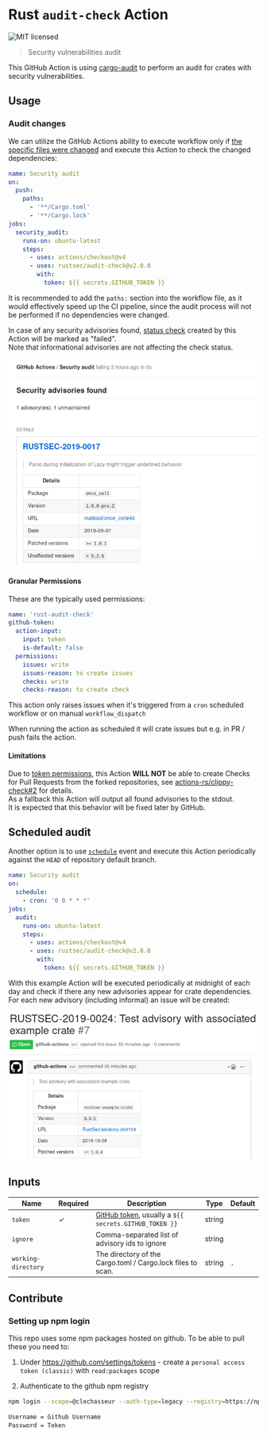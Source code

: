 # Rust `audit-check` Action

![MIT licensed](https://img.shields.io/badge/license-MIT-blue.svg)

> Security vulnerabilities audit

This GitHub Action is using [cargo-audit](https://github.com/RustSec/cargo-audit)
to perform an audit for crates with security vulnerabilities.

## Usage

### Audit changes

We can utilize the GitHub Actions ability to execute workflow
only if [the specific files were changed](https://help.github.com/en/articles/workflow-syntax-for-github-actions#onpushpull_requestpaths)
and execute this Action to check the changed dependencies:

```yaml
name: Security audit
on:
  push:
    paths: 
      - '**/Cargo.toml'
      - '**/Cargo.lock'
jobs:
  security_audit:
    runs-on: ubuntu-latest
    steps:
      - uses: actions/checkout@v4
      - uses: rustsec/audit-check@v2.0.0
        with:
          token: ${{ secrets.GITHUB_TOKEN }}
```

It is recommended to add the `paths:` section into the workflow file,
as it would effectively speed up the CI pipeline, since the audit process
will not be performed if no dependencies were changed.

In case of any security advisories found, [status check](https://help.github.com/en/articles/about-status-checks)
created by this Action will be marked as "failed".\
Note that informational advisories are not affecting the check status.

![Check screenshot](.github/check_screenshot.png)

#### Granular Permissions

These are the typically used permissions:

```yaml
name: 'rust-audit-check'
github-token:
  action-input:
    input: token
    is-default: false
  permissions:
    issues: write
    issues-reason: to create issues
    checks: write
    checks-reason: to create check
```

This action only raises issues when it's triggered from a `cron` scheduled workflow or on manual `workflow_dispatch`

When running the action as scheduled it will crate issues but e.g. in PR / push fails the action.

#### Limitations

Due to [token permissions](https://help.github.com/en/articles/virtual-environments-for-github-actions#token-permissions),
this Action **WILL NOT** be able to create Checks for Pull Requests from the forked repositories,
see [actions-rs/clippy-check#2](https://github.com/actions-rs/clippy-check/issues/2) for details.\
As a fallback this Action will output all found advisories to the stdout.\
It is expected that this behavior will be fixed later by GitHub.

## Scheduled audit

Another option is to use [`schedule`](https://help.github.com/en/articles/events-that-trigger-workflows#scheduled-events-schedule) event
and execute this Action periodically against the `HEAD` of repository default branch.

```yaml
name: Security audit
on:
  schedule:
    - cron: '0 0 * * *'
jobs:
  audit:
    runs-on: ubuntu-latest
    steps:
      - uses: actions/checkout@v4
      - uses: rustsec/audit-check@v2.0.0
        with:
          token: ${{ secrets.GITHUB_TOKEN }}
```

With this example Action will be executed periodically at midnight of each day
and check if there any new advisories appear for crate dependencies.\
For each new advisory (including informal) an issue will be created:

![Issue screenshot](.github/issue_screenshot.png)

## Inputs

| Name        | Required | Description                                                                | Type   | Default |
| ------------| -------- | ---------------------------------------------------------------------------| ------ | --------|
| `token`     | ✓        | [GitHub token], usually a `${{ secrets.GITHUB_TOKEN }}`                    | string |         |
| `ignore`    |          | Comma-separated list of advisory ids to ignore                             | string |         |
| `working-directory`|   | The directory of the Cargo.toml / Cargo.lock files to scan.                | string | `.`     |

[GitHub token]: https://help.github.com/en/actions/configuring-and-managing-workflows/authenticating-with-the-github_token

## Contribute

### Setting up npm login

This repo uses some npm packages hosted on github.
To be able to pull these you need to:

1. Under <https://github.com/settings/tokens> - create a `personal access token (classic)` with `read:packages` scope

2. Authenticate to the github npm registry

```sh
npm login --scope=@clechasseur --auth-type=legacy --registry=https://npm.pkg.github.com
```

```txt
Username = Github Username
Password = Token
```
